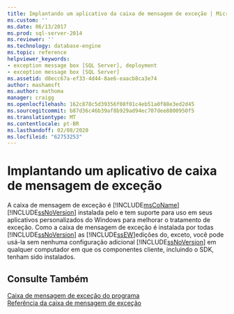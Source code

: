 ```yaml
---
title: Implantando um aplicativo da caixa de mensagem de exceção | Microsoft Docs
ms.custom: ''
ms.date: 06/13/2017
ms.prod: sql-server-2014
ms.reviewer: ''
ms.technology: database-engine
ms.topic: reference
helpviewer_keywords:
- exception message box [SQL Server], deployment
- exception message box [SQL Server]
ms.assetid: d8ecc67a-ef33-4d44-8ae6-eaacb8ca3e74
author: mashamsft
ms.author: mathoma
manager: craigg
ms.openlocfilehash: 162c878c5d39356f08f01c4eb51a0f88e3ed2d45
ms.sourcegitcommit: b87d36c46b39af8b929ad94ec707dee8800950f5
ms.translationtype: MT
ms.contentlocale: pt-BR
ms.lasthandoff: 02/08/2020
ms.locfileid: "62753253"
---
```

# <a name="deploying-an-exception-message-box-application"></a>Implantando um aplicativo de caixa de mensagem de exceção
  A caixa de mensagem de exceção é [!INCLUDE[msCoName](../../includes/msconame-md.md)] [!INCLUDE[ssNoVersion](../../includes/ssnoversion-md.md)] instalada pelo e tem suporte para uso em seus aplicativos personalizados do Windows para melhorar o tratamento de exceção. Como a caixa de mensagem de exceção é instalada por todas [!INCLUDE[ssNoVersion](../../includes/ssnoversion-md.md)] as [!INCLUDE[ssEW](../../includes/ssew-md.md)]edições do, exceto, você pode usá-la sem nenhuma configuração adicional [!INCLUDE[ssNoVersion](../../includes/ssnoversion-md.md)] em qualquer computador em que os componentes cliente, incluindo o SDK, tenham sido instalados.  
  
## <a name="see-also"></a>Consulte Também  
 [Caixa de mensagem de exceção do programa](../../../2014/database-engine/dev-guide/program-exception-message-box.md)   
 [Referência da caixa de mensagem de exceção](../../../2014/database-engine/dev-guide/exception-message-box-reference.md)  
  
  
